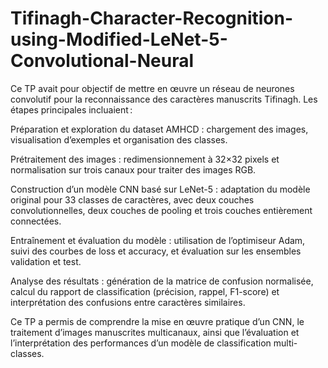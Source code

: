 # Tifinagh-Character-Recognition-using-Modified-LeNet-5-Convolutional-Neural
Ce TP avait pour objectif de mettre en œuvre un réseau de neurones convolutif pour la reconnaissance des caractères manuscrits Tifinagh.
Les étapes principales incluaient :

Préparation et exploration du dataset AMHCD : chargement des images, visualisation d’exemples et organisation des classes.

Prétraitement des images : redimensionnement à 32×32 pixels et normalisation sur trois canaux pour traiter des images RGB.

Construction d’un modèle CNN basé sur LeNet-5 : adaptation du modèle original pour 33 classes de caractères, avec deux couches convolutionnelles, deux couches de pooling et trois couches entièrement connectées.

Entraînement et évaluation du modèle : utilisation de l’optimiseur Adam, suivi des courbes de loss et accuracy, et évaluation sur les ensembles validation et test.

Analyse des résultats : génération de la matrice de confusion normalisée, calcul du rapport de classification (précision, rappel, F1-score) et interprétation des confusions entre caractères similaires.

Ce TP a permis de comprendre la mise en œuvre pratique d’un CNN, le traitement d’images manuscrites multicanaux, ainsi que l’évaluation et l’interprétation des performances d’un modèle de classification multi-classes.

